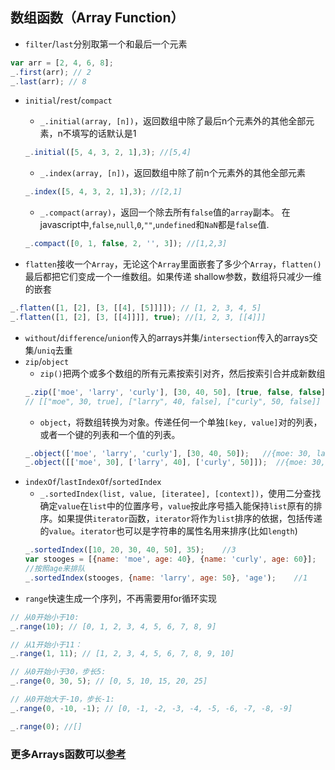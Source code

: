 ## 数组函数（Array Function）
- `filter`/`last`分别取第一个和最后一个元素
```javascript
var arr = [2, 4, 6, 8];
_.first(arr); // 2
_.last(arr); // 8
```
- `initial`/`rest`/`compact`
    - `_.initial(array, [n])`，返回数组中除了最后n个元素外的其他全部元素，n不填写的话默认是1
    ```javascript
    _.initial([5, 4, 3, 2, 1],3); //[5,4]
    ```
    - `_.index(array, [n])`，返回数组中除了前n个元素外的其他全部元素
    ```javascript
    _.index([5, 4, 3, 2, 1],3); //[2,1]
    ```
    - `_.compact(array)`，返回一个除去所有`false`值的`array`副本。 在javascript中,`false`,`null`,`0`,`""`,`undefined`和`NaN`都是`false`值.
    ```javascript
    _.compact([0, 1, false, 2, '', 3]); //[1,2,3]
    ```

- `flatten`接收一个`Array`，无论这个`Array`里面嵌套了多少个`Array`，`flatten()`最后都把它们变成一个一维数组。如果传递 shallow参数，数组将只减少一维的嵌套
```javascript
_.flatten([1, [2], [3, [[4], [5]]]]); // [1, 2, 3, 4, 5]
_.flatten([1, [2], [3, [[4]]]], true); //[1, 2, 3, [[4]]]
```
- `without`/`difference`/`union`传入的arrays并集/`intersection`传入的arrays交集/`uniq`去重
- `zip`/`object`
    - `zip()`把两个或多个数组的所有元素按索引对齐，然后按索引合并成新数组
    ```javascript
    _.zip(['moe', 'larry', 'curly'], [30, 40, 50], [true, false, false]);
    // [["moe", 30, true], ["larry", 40, false], ["curly", 50, false]]
    ```
    - `object`，将数组转换为对象。传递任何一个单独`[key, value]`对的列表，或者一个键的列表和一个值的列表。
    ```javascript
    _.object(['moe', 'larry', 'curly'], [30, 40, 50]);   //{moe: 30, larry: 40, curly: 50}
    _.object([['moe', 30], ['larry', 40], ['curly', 50]]);  //{moe: 30, larry: 40, curly: 50}
    ```
- `indexOf`/`lastIndexOf`/`sortedIndex`
    - `_.sortedIndex(list, value, [iteratee], [context])`，使用二分查找确定`value`在`list`中的位置序号，`value`按此序号插入能保持`list`原有的排序。如果提供`iterator`函数，`iterator`将作为`list`排序的依据，包括传递的`value`。`iterator`也可以是字符串的属性名用来排序(比如`length`)
    ```javascript
    _.sortedIndex([10, 20, 30, 40, 50], 35);    //3
    var stooges = [{name: 'moe', age: 40}, {name: 'curly', age: 60}];
    //按照age来排队
    _.sortedIndex(stooges, {name: 'larry', age: 50}, 'age');    //1
    ```
- `range`快速生成一个序列，不再需要用for循环实现
```javascript
// 从0开始小于10:
_.range(10); // [0, 1, 2, 3, 4, 5, 6, 7, 8, 9]

// 从1开始小于11：
_.range(1, 11); // [1, 2, 3, 4, 5, 6, 7, 8, 9, 10]

// 从0开始小于30，步长5:
_.range(0, 30, 5); // [0, 5, 10, 15, 20, 25]

// 从0开始大于-10，步长-1:
_.range(0, -10, -1); // [0, -1, -2, -3, -4, -5, -6, -7, -8, -9]

_.range(0); //[]
```
### 更多Arrays函数可以[参考](http://underscorejs.org/#arrays)